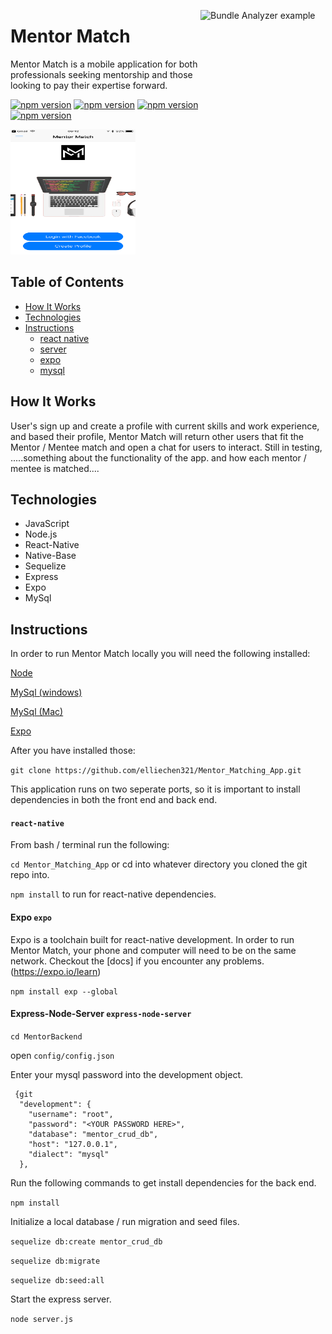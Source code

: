 
  <img src="https://i.imgur.com/66gJs7L.png" alt="Bundle Analyzer example"
       width="200" height="200" align="right">

# Mentor Match

Mentor Match is a mobile application for both professionals seeking mentorship and those looking to pay their expertise forward.
<p align="left">
 <a href="https://badge.fury.io/js/react-native"><img src="https://badge.fury.io/js/react-native.svg" alt="npm version" height="18"></a>
 <a href="https://badge.fury.io/js/native-base"><img src="https://badge.fury.io/js/native-base.svg" alt="npm version" height="18"></a>
 <a href="https://badge.fury.io/js/expo"><img src="https://badge.fury.io/js/expo.svg" alt="npm version" height="18"></a>
 <a href="https://badge.fury.io/js/sequelize"><img src="https://badge.fury.io/js/sequelize.svg" alt="npm version" height="18"></a>
</p>

<p align="left">

  <img src="./img/homescreen.png" alt="Bundle Analyzer example"
       width="200" height="200">
</p>


## Table of Contents


* [How It Works](#how-it-works)
* [Technologies](#Technologies)
* [Instructions](#Instructions)
  * [react native](#react-native)
  * [server](#express-node-server)
  * [expo](#expo)
  * [mysql](#mysql)



## How It Works

  User's sign up and create a profile with current skills and work experience, and based their profile, Mentor Match will return other users that fit the Mentor / Mentee match and open a chat for users to interact. Still in testing, .....something about the functionality of the app. and how each mentor / mentee is matched....

## Technologies

  * JavaScript    
  * Node.js    
  * React-Native   
  * Native-Base       
  * Sequelize    
  * Express    
  * Expo   
  * MySql

## Instructions
  In order to run Mentor Match locally you will need the following installed:

  [Node](https://nodejs.org/en/)

  [MySql (windows)](https://dev.mysql.com/downloads/workbench/)
  
  [MySql (Mac)](https://www.sequelpro.com/)
  
  [Expo](https://expo.io/)
  
  After you have installed those: 

  `git clone https://github.com/elliechen321/Mentor_Matching_App.git` 

  This application runs on two seperate ports, so it is important to install dependencies in both the front end and back end. 

#### `react-native`

  From bash / terminal run the following:

  `cd Mentor_Matching_App`  or cd into whatever directory you cloned the git repo into.

  `npm install`  to run for react-native dependencies.


#### Expo `expo`

Expo is a toolchain built for react-native development. In order to run Mentor Match, your phone and computer will need to be on the same network.
Checkout the [docs] if you encounter any problems. (https://expo.io/learn)

`npm install exp --global`


#### Express-Node-Server `express-node-server`

`cd MentorBackend`

open `config/config.json`

Enter your mysql password into the development object.

```
 {git 
  "development": {
    "username": "root",
    "password": "<YOUR PASSWORD HERE>", 
    "database": "mentor_crud_db",
    "host": "127.0.0.1",
    "dialect": "mysql"
  },
``` 
Run the following commands to get install dependencies for the back end.

`npm install`

Initialize a local database / run migration and seed files.

`sequelize db:create mentor_crud_db`

`sequelize db:migrate`

`sequelize db:seed:all`

Start the express server.

`node server.js`

